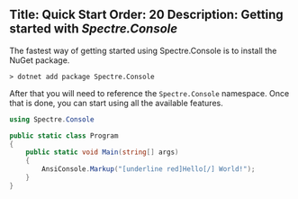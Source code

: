 Title: Quick Start
Order: 20
Description: Getting started with *Spectre.Console*
---

The fastest way of getting started using Spectre.Console is
to install the NuGet package.

```text
> dotnet add package Spectre.Console
```

After that you will need to reference the `Spectre.Console` namespace.
Once that is done, you can start using all the available features.

```csharp
using Spectre.Console

public static class Program
{
    public static void Main(string[] args)
    {
        AnsiConsole.Markup("[underline red]Hello[/] World!");
    }
}
```

